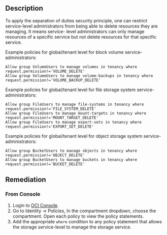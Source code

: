 ## Description

To apply the separation of duties security principle, one can restrict service-level administrators from being able to delete resources they are managing. It means service- level administrators can only manage resources of a specific service but not delete resources for that specific service.

Example policies for global/tenant level for block volume service-administrators:

```
Allow group VolumeUsers to manage volumes in tenancy where request.permission!='VOLUME_DELETE'
Allow group VolumeUsers to manage volume-backups in tenancy where request.permission!='VOLUME_BACKUP_DELETE'
```

Example policies for global/tenant level for file storage system service-administrators:

```
Allow group FileUsers to manage file-systems in tenancy where request.permission!='FILE_SYSTEM_DELETE'
Allow group FileUsers to manage mount-targets in tenancy where request.permission!='MOUNT_TARGET_DELETE'
Allow group FileUsers to manage export-sets in tenancy where request.permission!='EXPORT_SET_DELETE'
```

Example policies for global/tenant level for object storage system service- administrators:

```
Allow group BucketUsers to manage objects in tenancy where request.permission!='OBJECT_DELETE'
Allow group BucketUsers to manage buckets in tenancy where request.permission!='BUCKET_DELETE'
```

## Remediation

### From Console

1. Login to [OCI Console](https://www.oracle.com/cloud/).
2. Go to Identity -> Policies, In the compartment dropdown, choose the compartment. Open each policy to view the policy statements.
3. Add the appropriate `where` condition to any policy statement that allows the storage service-level to manage the storage service.